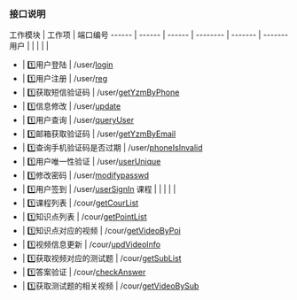 ### 接口说明


工作模块 | 工作项 | 端口编号 
------ | ------ | ------ | -------- | ------- | ------- 
用户 | | | | |
* | :one:用户登陆 | /user/[login](./interface/login.md) 
* | :one:用户注册 | /user/[reg](./interface/reg.md) 
* | :one:获取短信验证码 | /user/[getYzmByPhone](./interface/getYzmByPhone.md) 
* | :one:信息修改 | /user/[update](./interface/update.md)
* | :one:用户查询 | /user/[queryUser](./interface/queryUser.md) 
* | :one:邮箱获取验证码 | /user/[getYzmByEmail](./interface/getYzmByEmail.md) 
* | :one:查询手机验证码是否过期 | /user/[phoneIsInvalid](./interface/phoneIsInvalid.md) 
* | :one:用户唯一性验证 | /user/[userUnique](./interface/userUnique.md) 
* | :one:修改密码 | /user/[modifypasswd](./interface/modifypasswd.md) 
* | :one:用户签到 | /user/[userSignIn](./interface/userSignIn.md) 
课程 | | | | |
* | :one:课程列表 | /cour/[getCourList](./interface/getCourList.md) 
* | :one:知识点列表 | /cour/[getPointList](./interface/getPointList.md) 
* | :one:知识点对应的视频 | /cour/[getVideoByPoi](./interface/getVideoByPoi.md) 
* | :one:视频信息更新 | /cour/[updVideoInfo](./interface/updVideoInfo.md) 
* | :one:获取视频对应的测试题 | /cour/[getSubList](./interface/getSubList.md) 
* | :one:答案验证 | /cour/[checkAnswer](./interface/checkAnswer.md) 
* | :one:获取测试题的相关视频 | /cour/[getVideoBySub](./interface/getVideoBySub.md)
